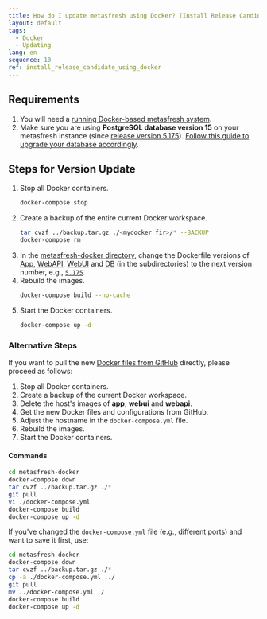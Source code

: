 ```yaml
---
title: How do I update metasfresh using Docker? (Install Release Candidate)
layout: default
tags:
  - Docker
  - Updating
lang: en
sequence: 10
ref: install_release_candidate_using_docker
---
```


## Requirements
1. You will need a [running Docker-based metasfresh system](How_do_I_setup_the_metasfresh_stack_using_Docker).
1. Make sure you are using **PostgreSQL database version 15** on your metasfresh instance (since <a href="https://metasfresh.com/2022/03/25/release-5-174/" title="Release 5.174 &#124; metasfresh.com" target="\_blank">release version 5.175</a>). [Follow this guide to upgrade your database accordingly](update_release_5.175_incl_upgrade_to_postgres_v15).

## Steps for Version Update
1. Stop all Docker containers.
    ```sh
    docker-compose stop
    ```
1. Create a backup of the entire current Docker workspace.
    ```sh
    tar cvzf ../backup.tar.gz ./<mydocker fir>/* --BACKUP
    docker-compose rm
    ```
1. In the [metasfresh-docker directory](https://github.com/metasfresh/metasfresh-docker), change the Dockerfile versions of [App](https://github.com/metasfresh/metasfresh-docker/blob/master/app/Dockerfile), [WebAPI](https://github.com/metasfresh/metasfresh-docker/blob/master/webapi/Dockerfile), [WebUI](https://github.com/metasfresh/metasfresh-docker/blob/master/webui/Dockerfile) and [DB](https://github.com/metasfresh/metasfresh-docker/blob/master/db/Dockerfile) (in the subdirectories) to the next version number, e.g., [`5.175`](update_release_5.175_incl_upgrade_to_postgres_v15).
1. Rebuild the images.
    ```sh
    docker-compose build --no-cache
    ```
1. Start the Docker containers.
    ```sh
    docker-compose up -d
    ```

### Alternative Steps
If you want to pull the new [Docker files from GitHub](https://github.com/metasfresh/metasfresh-docker) directly, please proceed as follows:

1. Stop all Docker containers.
1. Create a backup of the current Docker workspace.
1. Delete the host's images of **app**, **webui** and **webapi**.
1. Get the new Docker files and configurations from GitHub.
1. Adjust the hostname in the `docker-compose.yml` file.
1. Rebuild the images.
1. Start the Docker containers.

#### Commands
```bash
cd metasfresh-docker
docker-compose down
tar cvzf ../backup.tar.gz ./*
git pull
vi ./docker-compose.yml
docker-compose build
docker-compose up -d
```

If you've changed the `docker-compose.yml` file (e.g., different ports) and want to save it first, use:

```bash
cd metasfresh-docker
docker-compose down
tar cvzf ../backup.tar.gz ./*
cp -a ./docker-compose.yml ../
git pull
mv ../docker-compose.yml ./
docker-compose build
docker-compose up -d
```
